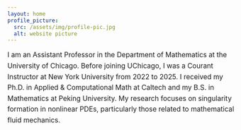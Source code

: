 ```yaml
---
layout: home
profile_picture:
  src: /assets/img/profile-pic.jpg
  alt: website picture
---
```


<style>
img[alt="website picture"] {
  width: 180px;
  height: auto;
  border-radius: 8px;
  margin-right: 24px;
}
</style>

<div id="header" style="width: 105%; display: flex; align-items: flex-start;">
  <div style="font-size: 1.1em; line-height: 1.6;">
    I am an Assistant Professor in the Department of Mathematics at the University of Chicago.
    Before joining UChicago, I was a Courant Instructor at New York University from 2022 to 2025.
    I received my Ph.D. in Applied & Computational Math at Caltech and my B.S. in Mathematics at Peking University.
    My research focuses on singularity formation in nonlinear PDEs, particularly those related to mathematical fluid mechanics.
  </div>
</div>




<!-- <div id="header" style="width: 105%;">
    <div id="centered" style="margin: 0 auto; width: 100%;"></div>
	<p>
	<font size="+1">

I am an Assistant Professor in the Department of Mathematics at the University of Chicago.
Before joining UChicago, I was a Courant Instructor at New York University from 2022 to 2025.
I received my Ph.D. in Applied & Computational Math at Caltech and my B.S. in Mathematics at Peking University. My research focuses on singularity formation in nonlinear PDEs, particularly those related to mathematical fluid mechanics.

</font> -->

